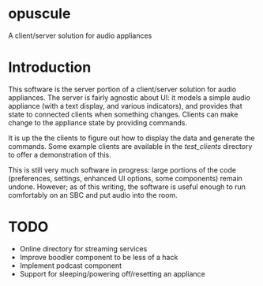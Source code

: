 # opuscule
A client/server solution for audio appliances

# Introduction

This software is the server portion of a client/server solution for audio appliances. The server is fairly agnostic about UI: it models a simple audio appliance (with a text display, and various indicators), and provides that state to connected clients when something changes. Clients can make change to the appliance state by providing commands.

It is up the the clients to figure out how to display the data and generate the commands. Some example clients are available in the *test_clients* directory to offer a demonstration of this.

This is still very much software in progress: large portions of the code (preferences, settings, enhanced UI options, some components) remain undone. However; as of this writing, the software is useful enough to run comfortably on an SBC and put audio into the room. 

# TODO

- Online directory for streaming services
- Improve boodler component to be less of a hack
- Implement podcast component
- Support for sleeping/powering off/resetting an appliance


